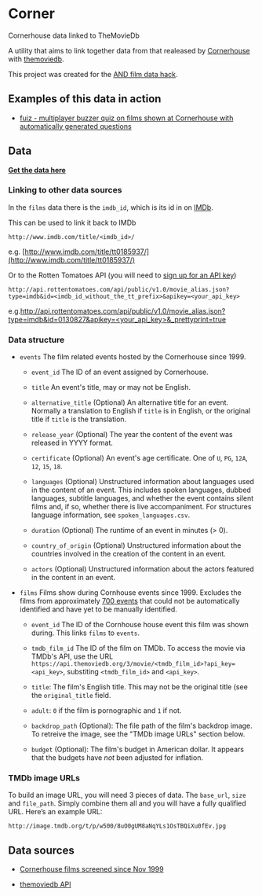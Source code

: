 # Corner

Cornerhouse data linked to TheMovieDb

A utility that aims to link together data from that realeased by
[Cornerhouse](http://www.cornerhouse.org/) with
[themoviedb](https://www.themoviedb.org/).

This project was created for the [AND film data
hack](http://www.andfestival.org.uk/blog/and-hack1-datasets/).


## Examples of this data in action

- [fuiz - multiplayer buzzer quiz on films shown at Cornerhouse with automatically generated questions](http://fuiz.fds.com)

## Data

__[Get the data here](https://docs.google.com/spreadsheets/d/12b5_UO5ytTe2jafqzLo8F4V5mnvsx5N47iyUlDK98Tk/edit?usp=sharing)__


### Linking to other data sources

In the `films` data there is the `imdb_id`, which is its id in on
[IMDb](http://www.imdb.com/).

This can be used to link it back to IMDb

    http://www.imdb.com/title/<imdb_id>/

e.g.
[http://www.imdb.com/title/tt0185937/](http://www.imdb.com/title/tt0185937/)

Or to the Rotten Tomatoes API (you will need to [sign up for an API
key](http://developer.rottentomatoes.com/member/register))

    http://api.rottentomatoes.com/api/public/v1.0/movie_alias.json?type=imdb&id=<imdb_id_without_the_tt_prefix>&apikey=<your_api_key>

e.g.[http://api.rottentomatoes.com/api/public/v1.0/movie_alias.json?type=imdb&id=0130827&apikey=<your_api_key>&_prettyprint=true](http://api.rottentomatoes.com/api/public/v1.0/movie_alias.json?type=imdb&id=0130827&apikey=<your_api_key>&_prettyprint=true)


### Data structure

* `events` The film related events hosted by the Cornerhouse since 1999.

  * `event_id` The ID of an event assigned by Cornerhouse.

  * `title` An event's title, may or may not be English.

  * `alternative_title` (Optional) An alternative title for an event. Normally
     a translation to English if `title` is in English, or the original title
     if `title` is the translation.

  * `release_year` (Optional) The year the content of the event was released in
    YYYY format.

  * `certificate` (Optional) An event's age certificate. One of `U`, `PG`,
    `12A`, `12`, `15`, `18`.

  * `languages` (Optional) Unstructured information about languages used in the
    content of an event. This includes spoken languages, dubbed languages,
    subtitle languages, and whether the event contains silent films and, if so,
    whether there is live accompaniment. For structures language information,
    see `spoken_languages.csv`.

  * `duration` (Optional) The runtime of an event in minutes (> 0).

  * `country_of_origin` (Optional) Unstructured information about the countries
    involved in the creation of the content in an event.

  * `actors` (Optional) Unstructured information about the actors featured
    in the content in an event.


* `films` Films show during Cornhouse events since 1999. Excludes the films from
  approximately
  [700 events](https://github.com/foxdog-studios/corner/blob/master/corner/events_filter.py)
  that could not be automatically identified and have yet to be manually
  identified.

  * `event_id` The ID of the Cornhouse house event this film was shown during.
    This links `films` to `events`.

  * `tmdb_film_id` The ID of the film on TMDb. To access the movie via TMDb's
    API, use the URL
    `https://api.themoviedb.org/3/movie/<tmdb_film_id>?api_key=<api_key>`,
    substiting `<tmdb_film_id>` and `<api_key>`.

  * `title`: The film's English title. This may not be the original title (see
    the `original_title` field.

  * `adult`: `0` if the film is pornographic and `1` if not.

  * `backdrop_path` (Optional): The file path of the film's backdrop image. To
    retreive the image, see the "TMDb image URLs" section below.

  * `budget` (Optional): The film's budget in American dollar. It appears that
    the budgets have _not_ been adjusted for inflation.



### TMDb image URLs

To build an image URL, you will need 3 pieces of data. The `base_url`, `size`
and `file_path`. Simply combine them all and you will have a fully qualified
URL. Here’s an example URL:

    http://image.tmdb.org/t/p/w500/8uO0gUM8aNqYLs1OsTBQiXu0fEv.jpg


## Data sources

- [Cornerhouse films screened since Nov
  1999](http://www.andfestival.org.uk/wp-content/uploads/2014/06/Cornerhouse-films-screened-since-Nov-1999.csv)

- [themoviedb API](http://docs.themoviedb.apiary.io/)


